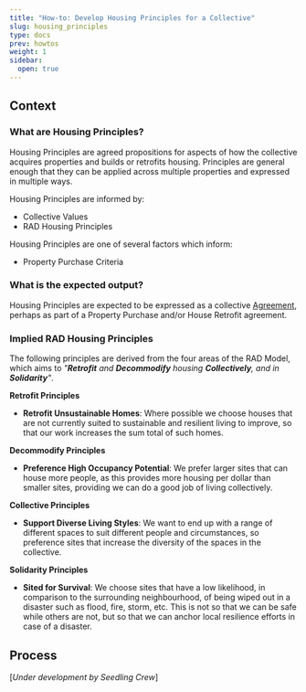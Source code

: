 ```yaml
---
title: "How-to: Develop Housing Principles for a Collective"
slug: housing_principles
type: docs
prev: howtos
weight: 1
sidebar:
  open: true
---
```


## Context

### What are Housing Principles?

Housing Principles are agreed propositions for aspects of how the collective acquires properties and builds or retrofits housing. Principles are general enough that they can be applied across multiple properties and expressed in multiple ways.

Housing Principles are informed by:
* Collective Values
* RAD Housing Principles

Housing Principles are one of several factors which inform:
* Property Purchase Criteria

### What is the expected output?

Housing Principles are expected to be expressed as a collective [Agreement](../../agreements), perhaps as part of a Property Purchase and/or House Retrofit agreement.

### Implied RAD Housing Principles

The following principles are derived from the four areas of the RAD Model, which aims to *"**Retrofit** and **Decommodify** housing **Collectively**, and in **Solidarity**"*.

**Retrofit Principles**

* **Retrofit Unsustainable Homes**: Where possible we choose houses that are not currently suited to sustainable and resilient living to improve, so that our work increases the sum total of such homes.

**Decommodify Principles**

* **Preference High Occupancy Potential**: We prefer larger sites that can house more people, as this provides more housing per dollar than smaller sites, providing we can do a good job of living collectively.

**Collective Principles**

* **Support Diverse Living Styles**: We want to end up with a range of different spaces to suit different people and circumstances, so preference sites that increase the diversity of the spaces in the collective.

**Solidarity Principles**

* **Sited for Survival**: We choose sites that have a low likelihood, in comparison to the surrounding neighbourhood, of being wiped out in a disaster such as flood, fire, storm, etc. This is not so that we can be safe while others are not, but so that we can anchor local resilience efforts in case of a disaster.


## Process

[*Under development by Seedling Crew*]